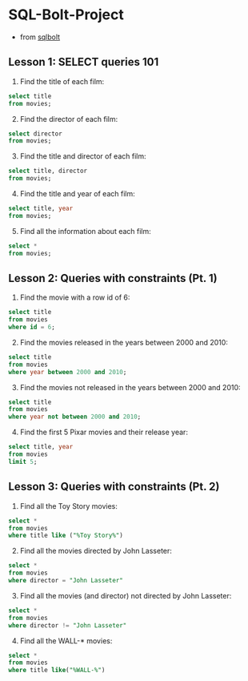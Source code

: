 # SQL-Bolt-Project
- from [sqlbolt](https://sqlbolt.com/)

## Lesson 1: SELECT queries 101
1. Find the title of each film:
```sql
select title
from movies;
```
2. Find the director of each film:
```sql
select director
from movies;
```
3. Find the title and director of each film:
```sql
select title, director
from movies;
```
4. Find the title and year of each film:
```sql
select title, year
from movies;
```
5. Find all the information about each film:
```sql
select *
from movies;
```

## Lesson 2: Queries with constraints (Pt. 1)
1. Find the movie with a row id of 6:
```sql
select title
from movies
where id = 6;
```
2. Find the movies released in the years between 2000 and 2010:
```sql
select title
from movies
where year between 2000 and 2010;
```
3. Find the movies not released in the years between 2000 and 2010:
```sql
select title
from movies
where year not between 2000 and 2010;
```
4. Find the first 5 Pixar movies and their release year:
```sql
select title, year 
from movies
limit 5;
```

## Lesson 3: Queries with constraints (Pt. 2)
1. Find all the Toy Story movies:
```sql
select *
from movies
where title like ("%Toy Story%")
```
2. Find all the movies directed by John Lasseter:
```sql
select *
from movies
where director = "John Lasseter"
```
3. Find all the movies (and director) not directed by John Lasseter:
```sql
select *
from movies
where director != "John Lasseter"
```
4. Find all the WALL-* movies:
```sql
select *
from movies
where title like("%WALL-%")
```




